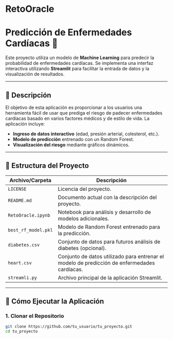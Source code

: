 # RetoOracle

# Predicción de Enfermedades Cardíacas 💓

Este proyecto utiliza un modelo de **Machine Learning** para predecir la probabilidad de enfermedades cardíacas. Se implementa una interfaz interactiva utilizando **Streamlit** para facilitar la entrada de datos y la visualización de resultados.

---

## 📝 **Descripción**

El objetivo de esta aplicación es proporcionar a los usuarios una herramienta fácil de usar que prediga el riesgo de padecer enfermedades cardíacas basado en varios factores médicos y de estilo de vida. La aplicación incluye:

- **Ingreso de datos interactivo** (edad, presión arterial, colesterol, etc.).
- **Modelo de predicción** entrenado con un Random Forest.
- **Visualización del riesgo** mediante gráficos dinámicos.
  
---

## 📂 **Estructura del Proyecto**

| Archivo/Carpeta     | Descripción                                                 |
|---------------------|-------------------------------------------------------------|
| `LICENSE`           | Licencia del proyecto.                                       |
| `README.md`         | Documento actual con la descripción del proyecto.            |
| `RetoOracle.ipynb`  | Notebook para análisis y desarrollo de modelos adicionales.  |
| `best_rf_model.pkl` | Modelo de Random Forest entrenado para la predicción.        |
| `diabetes.csv`      | Conjunto de datos para futuros análisis de diabetes (opcional).|
| `heart.csv`         | Conjunto de datos utilizado para entrenar el modelo de predicción de enfermedades cardíacas.|
| `streamli.py`       | Archivo principal de la aplicación Streamlit.                |

---



## 🚀 **Cómo Ejecutar la Aplicación**

### 1. Clonar el Repositorio
```bash
git clone https://github.com/tu_usuario/tu_proyecto.git
cd tu_proyecto
